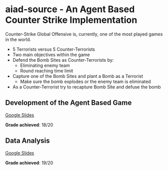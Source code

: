 # aiad-source - An Agent Based Counter Strike Implementation

Counter-Strike Global Offensive is, currently, one of the most played games in the world.
* 5 Terrorists versus 5 Counter-Terrorists
* Two main objectives within the game
* Defend the Bomb Sites as Counter-Terrorists by:
  * Eliminating enemy team
  * Round reaching time limit
* Capture one of the Bomb Sites and plant a Bomb as a Terrorist
  * Make sure the bomb explodes or the enemy team is eliminated
* As a Counter-Terrorist try to recapture Bomb Site and defuse the bomb

## Development of the Agent Based Game

[Google Slides](https://docs.google.com/presentation/d/15tlFkkQYaeNafORDhkKJZhNOwullGsTFMsQw__GG7Yg/edit?usp=sharing)

**Grade achieved**: 18/20


## Data Analysis

[Google Slides](https://docs.google.com/presentation/d/1H6lY8pzEEzZzwidUa55H2OSdx--rAZHJYnk9KuZwaEQ/edit?usp=sharing)

**Grade achieved**: 19/20
